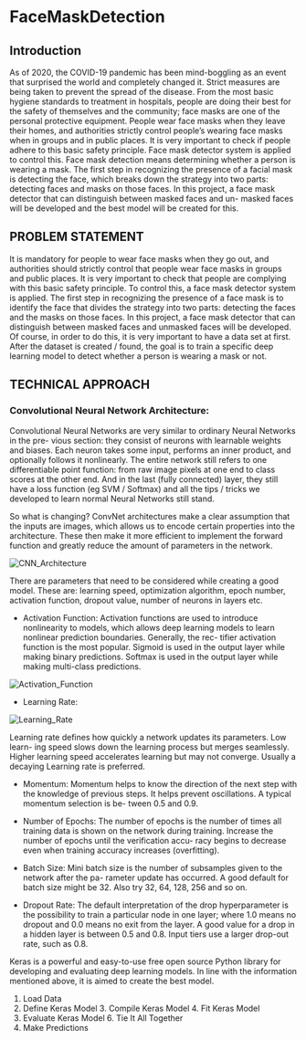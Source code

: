 # FaceMaskDetection

## Introduction
As of 2020, the COVID-19 pandemic has been mind-boggling as an event that surprised the world and completely changed it. Strict measures are being taken to prevent the spread of the disease. From the most basic hygiene standards to treatment in hospitals, people are doing their best for the safety of themselves and the community; face masks are one of the personal protective equipment. People wear face masks when they leave their homes, and authorities strictly control people’s wearing face masks when in groups and in public places. It is very important to check if people adhere to this basic safety principle. Face mask detector system is applied to control this. Face mask detection means determining whether a person is wearing a mask. The first step in recognizing the presence of a facial mask is detecting the face, which breaks down the strategy into two parts: detecting faces and masks on those faces.
In this project, a face mask detector that can distinguish between masked faces and un- masked faces will be developed and the best model will be created for this.

## PROBLEM STATEMENT
It is mandatory for people to wear face masks when they go out, and authorities should strictly control that people wear face masks in groups and public places. It is very important to check that people are complying with this basic safety principle. To control this, a face mask detector system is applied. The first step in recognizing the presence of a face mask is to identify the face that divides the strategy into two parts: detecting the faces and the masks on those faces.
In this project, a face mask detector that can distinguish between masked faces and unmasked faces will be developed.
Of course, in order to do this, it is very important to have a data set at first. After the dataset is created / found, the goal is to train a specific deep learning model to detect whether a person is wearing a mask or not.

## TECHNICAL APPROACH
### Convolutional Neural Network Architecture:
Convolutional Neural Networks are very similar to ordinary Neural Networks in the pre- vious section: they consist of neurons with learnable weights and biases. Each neuron takes some input, performs an inner product, and optionally follows it nonlinearly. The entire network still refers to one differentiable point function: from raw image pixels at one end to class scores at the other end. And in the last (fully connected) layer, they still have a loss function (eg SVM / Softmax) and all the tips / tricks we developed to learn normal Neural Networks still stand.

So what is changing? ConvNet architectures make a clear assumption that the inputs are images, which allows us to encode certain properties into the architecture. These then make it more efficient to implement the forward function and greatly reduce the amount of parameters in the network.

![CNN_Architecture](https://miro.medium.com/max/1462/1*tC3At10vx1SHqC88jUfNZA.png)

There are parameters that need to be considered while creating a good model. These are: learning speed, optimization algorithm, epoch number, activation function, dropout value, number of neurons in layers etc.

* Activation Function:
Activation functions are used to introduce nonlinearity to models, which allows deep learning models to learn nonlinear prediction boundaries. Generally, the rec- tifier activation function is the most popular. Sigmoid is used in the output layer while making binary predictions. Softmax is used in the output layer while making multi-class predictions.

![Activation_Function](https://miro.medium.com/max/1452/1*XxxiA0jJvPrHEJHD4z893g.png)

* Learning Rate:

![Learning_Rate](https://www.jeremyjordan.me/content/images/2018/02/Screen-Shot-2018-02-24-at-11.47.09-AM.png)

Learning rate defines how quickly a network updates its parameters. Low learn- ing speed slows down the learning process but merges seamlessly. Higher learning speed accelerates learning but may not converge. Usually a decaying Learning rate is preferred.

* Momentum:
Momentum helps to know the direction of the next step with the knowledge of previous steps. It helps prevent oscillations. A typical momentum selection is be- tween 0.5 and 0.9.

* Number of Epochs:
The number of epochs is the number of times all training data is shown on the network during training. Increase the number of epochs until the verification accu- racy begins to decrease even when training accuracy increases (overfitting).

* Batch Size:
Mini batch size is the number of subsamples given to the network after the pa- rameter update has occurred. A good default for batch size might be 32. Also try 32, 64, 128, 256 and so on.

* Dropout Rate:
The default interpretation of the drop hyperparameter is the possibility to train a particular node in one layer; where 1.0 means no dropout and 0.0 means no exit from the layer. A good value for a drop in a hidden layer is between 0.5 and 0.8. Input tiers use a larger drop-out rate, such as 0.8.

Keras is a powerful and easy-to-use free open source Python library for developing and evaluating deep learning models.
In line with the information mentioned above, it is aimed to create the best model.

1. Load Data
2. Define Keras Model 3. Compile Keras Model 4. Fit Keras Model
5. Evaluate Keras Model 6. Tie It All Together
7. Make Predictions


